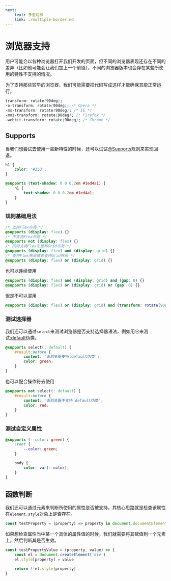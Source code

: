 ```yaml
---
next:
    text: 多重边框
    link: ./multiple-border.md
---
```


# 浏览器支持

用户可能会以各种浏览器打开我们开发的页面，但不同的浏览器表现还存在不同的差异（比如他可能会让我们加上一个前缀），不同的浏览器版本也会存在某些所使用的特性不支持的情况。

为了支持那些较早的浏览器，我们可能需要把代码写成这样才能确保其能正常运行。

```css
transform: rotate(90deg);
-o-transform: rotate(90deg); /* Opera */
-ms-transform: rotate(90deg); /* IE */
-moz-transform: rotate(90deg); /* Firefox */
-webkit-transform: rotate(90deg); /* Chrome */
```

## Supports

当我们想尝试去使用一些新特性的时候，还可以试试[@Supports](https://developer.mozilla.org/zh-CN/docs/Web/CSS/@supports)规则来实现回退。

```css
h1 {
    color: '#333';
}

@supports (text-shadow: 0 0 0.2em #1ed4a1) {
    h1 {
        text-shadow: 0 0 0.2em #1ed4a1;
    }
}
```

### 规则基础用法
```css
/* 支持Flex布局 */
@supports (display: flex) {}
/* 不支持Flex布局 */
@supports not (display: flex) {}
/* 同时支持Flex布局和Grid布局 */
@supports (display: flex) and (display: grid) {}
/* 支持Flex布局或者支持Grid布局 */
@supports (display: flex) or (display: grid) {}
```

也可以连续使用

```css
@supports (display: flex) and (display: grid) and (gap: 0) {}
@supports (display: flex) or (display: grid) or (gap: 0) {}
```

但是不可以混用

```css
@supports (display: flex) or (display: grid) and (transform: rotate(90deg)) {}
```

### 测试选择器
我们还可以通过`select`来测试浏览器是否支持选择器语法，例如用它来测试[:default](https://developer.mozilla.org/zh-CN/docs/Web/CSS/:default)伪类。

```css
@supports select(: default) {
    #result:before {
        content: '该浏览器支持:default伪类';
        color: green;
    }
}
```

也可以配合操作符去使用

```css
@supports not select(: default) {
    #result:before {
        content: '该浏览器不支持:default伪类';
        color: red;
    }
}
```

### 测试自定义属性

```css
@supports (--color: green) {
    :root {
        --color: green;
    }

    body {
        color: var(--color);
    }
}
```

## 函数判断

我们还可以通过元素来判断所使用的属性是否被支持，其核心思路就是检查该属性在`element.style`对象上是否存在。

```js
const testProperty = (property) => property in document.documentElement.style
```

如果想检查属性当中某一个具体的属性值的时候，我们就需要将其赋值到一个元素上，然后判断其是否生效。

```js
const testPropertyValue = (property, value) => {
    const el = document.createElement('div')
    el.style[property] = value

    return !!el.style[property]
}
```

